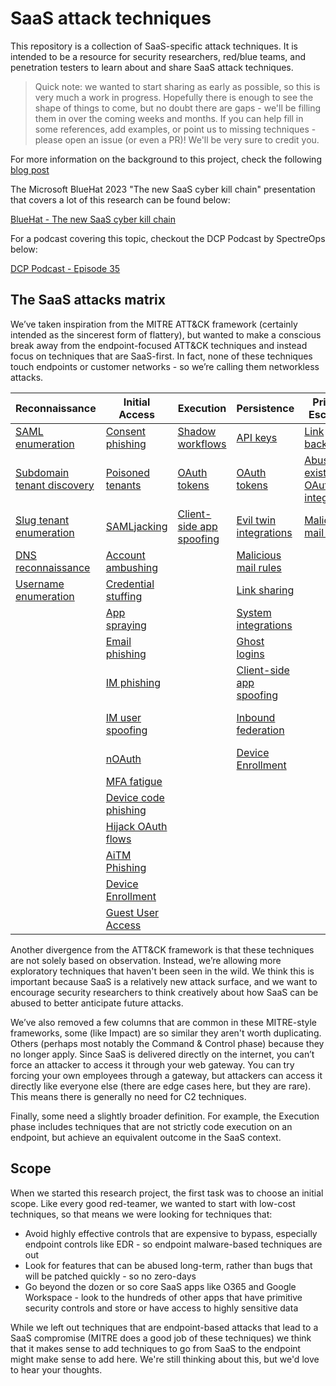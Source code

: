 # SaaS attack techniques

This repository is a collection of SaaS-specific attack techniques. It is intended to be a resource for security researchers, red/blue teams, and penetration testers to learn about and share SaaS attack techniques.

> Quick note: we wanted to start sharing as early as possible, so this is very much a work in progress. Hopefully there is enough to see the shape of things to come, but no doubt there are gaps - we'll be filling them in over the coming weeks and months. If you can help fill in some references, add examples, or point us to missing techniques - please open an issue (or even a PR)! We'll be very sure to credit you.

For more information on the background to this project, check the following [blog post](https://pushsecurity.com/blog/saas-attack-techniques/)

The Microsoft BlueHat 2023 "The new SaaS cyber kill chain" presentation that covers a lot of this research can be found below: 

[BlueHat - The new SaaS cyber kill chain](https://www.youtube.com/watch?v=pdDzUTFVIZc)

For a podcast covering this topic, checkout the DCP Podcast by SpectreOps below:

[DCP Podcast - Episode 35](https://www.youtube.com/watch?v=NAOE875gAOg)

## The SaaS attacks matrix

We’ve taken inspiration from the MITRE ATT&CK framework (certainly intended as the sincerest form of flattery), but wanted to make a conscious break away from the endpoint-focused ATT&CK techniques and instead focus on techniques that are SaaS-first. In fact, none of these techniques touch endpoints or customer networks - so we’re calling them networkless attacks.

| Reconnaissance | Initial Access | Execution | Persistence | Privilege Escalation | Defense Evasion | Credential Access | Discovery | Lateral Movement | Exfiltration |
| --- | --- | --- | --- | --- | --- | --- | --- | --- | --- |
|[SAML enumeration](techniques/saml_enumeration/description.md)|[Consent phishing](techniques/consent_phishing/description.md)|[Shadow workflows](techniques/shadow_workflows/description.md)|[API keys](techniques/api_keys/description.md)|[Link backdooring](techniques/link_backdooring/description.md)|[API keys](techniques/api_keys/description.md)|[Password scraping](techniques/password_scraping/description.md)|[Email discovery](techniques/email_discovery/description.md)|[Link backdooring](techniques/link_backdooring/description.md)|[Takeout services](techniques/takeout_services/description.md)|
|[Subdomain tenant discovery](techniques/subdomain_tenant_discovery/description.md)|[Poisoned tenants](techniques/poisoned_tenants/description.md)|[OAuth tokens](techniques/oauth_tokens/description.md)|[OAuth tokens](techniques/oauth_tokens/description.md)|[Abuse existing OAuth integrations](techniques/abuse_existing_oauth_integrations/description.md)|[OAuth tokens](techniques/oauth_tokens/description.md)|[API secret theft](techniques/api_secret_theft/description.md)|[App directory lookup](techniques/app_directory_lookup/description.md)|[Abuse existing OAuth integrations](techniques/abuse_existing_oauth_integrations/description.md)|[Webhooks](techniques/webhooks/description.md)|
|[Slug tenant enumeration](techniques/slug_tenant_enumeration/description.md)|[SAMLjacking](techniques/samljacking/description.md)|[Client-side app spoofing](techniques/client-side_app_spoofing/description.md)|[Evil twin integrations](techniques/evil_twin_integrations/description.md)|[Malicious mail rules](techniques/malicious_mail_rules/description.md)|[Evil twin integrations](techniques/evil_twin_integrations/description.md)||[OAuth token enumeration](techniques/oauth_token_enumeration/description.md)|[API secret theft](techniques/api_secret_theft/description.md)|[Shadow workflows](techniques/shadow_workflows/description.md)|
|[DNS reconnaissance](techniques/dns_reconnaissance/description.md)|[Account ambushing](techniques/account_ambushing/description.md)||[Malicious mail rules](techniques/malicious_mail_rules/description.md)||[Malicious mail rules](techniques/malicious_mail_rules/description.md)|||[Passwordless logins](techniques/passwordless_logins/description.md)|
|[Username enumeration](techniques/username_enumeration/description.md)|[Credential stuffing](techniques/credential_stuffing/description.md)||[Link sharing](techniques/link_sharing/description.md)||[Link sharing](techniques/link_sharing/description.md)|||[Account recovery](techniques/account_recovery/description.md)||
||[App spraying](techniques/app_spraying/description.md)||[System integrations](techniques/system_integrations/description.md)||[System integrations](techniques/system_integrations/description.md)|||[In-app phishing](techniques/in-app_phishing/description.md)||
||[Email phishing](techniques/email_phishing/description.md)||[Ghost logins](techniques/ghost_logins/description.md)||[Ghost logins](techniques/ghost_logins/description.md)|||[IM user spoofing](techniques/im_user_spoofing/description.md)||
||[IM phishing](techniques/im_phishing/description.md)||[Client-side app spoofing](techniques/client-side_app_spoofing/description.md)||[Client-side app spoofing](techniques/client-side_app_spoofing/description.md)|||[Automation workflow sharing](techniques/automation_workflow_sharing/description.md)||
||[IM user spoofing](techniques/im_user_spoofing/description.md)||[Inbound federation](techniques/inbound_federation/description.md)||[Device code phishing](techniques/device_code_phishing/description.md)|||[SAMLjacking](techniques/samljacking/description.md)||
||[nOAuth](techniques/noauth/description.md)||[Device Enrollment](techniques/device_enrollment/description.md)|||||[Inbound federation](techniques/inbound_federation/description.md)||
||[MFA fatigue](techniques/mfa_fatigue/description.md)|||||||||
||[Device code phishing](techniques/device_code_phishing/description.md)|||||||||
||[Hijack OAuth flows](techniques/hijack_oauth_flows/description.md)|||||||||
||[AiTM Phishing](techniques/aitm_phishing/description.md)|||||||||
||[Device Enrollment](techniques/device_enrollment/description.md)|||||||||
||[Guest User Access](techniques/guest_user_access/description.md)|||||||||


Another divergence from the ATT&CK framework is that these techniques are not solely based on observation. Instead, we’re allowing more exploratory techniques that haven't been seen in the wild. We think this is important because SaaS is a relatively new attack surface, and we want to encourage security researchers to think creatively about how SaaS can be abused to better anticipate future attacks.

We’ve also removed a few columns that are common in these MITRE-style frameworks, some (like Impact) are so similar they aren't worth duplicating. Others (perhaps most notably the Command & Control phase) because they no longer apply. Since SaaS is delivered directly on the internet, you can’t force an attacker to access it through your web gateway. You can try forcing your own employees through a gateway, but attackers can access it directly like everyone else (there are edge cases here, but they are rare). This means there is generally no need for C2 techniques.

Finally, some need a slightly broader definition. For example, the Execution phase includes techniques that are not strictly code execution on an endpoint, but achieve an equivalent outcome in the SaaS context.

## Scope

When we started this research project, the first task was to choose an initial scope. Like every good red-teamer, we wanted to start with low-cost techniques, so that means we were looking for techniques that:
* Avoid highly effective controls that are expensive to bypass, especially endpoint controls like EDR - so endpoint malware-based techniques are out
* Look for features that can be abused long-term, rather than bugs that will be patched quickly - so no zero-days
* Go beyond the dozen or so core SaaS apps like O365 and Google Workspace - look to the hundreds of other apps that have primitive security controls and store or have access to highly sensitive data

While we left out techniques that are endpoint-based attacks that lead to a SaaS compromise (MITRE does a good job of these techniques) we think that it makes sense to add techniques to go from SaaS to the endpoint might make sense to add here. We're still thinking about this, but we'd love to hear your thoughts.
